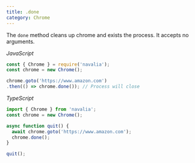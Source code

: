 ```yaml
---
title: .done
category: Chrome
---
```


The `done` method cleans up chrome and exists the process. It accepts no arguments.

*JavaScript*
```js
const { Chrome } = require('navalia');
const chrome = new Chrome();

chrome.goto('https://www.amazon.com')
.then(() => chrome.done()); // Process will close
```

*TypeScript*
```ts
import { Chrome } from 'navalia';
const chrome = new Chrome();

async function quit() {
  await chrome.goto('https://www.amazon.com');
  chrome.done();
}

quit();
```
